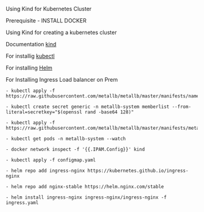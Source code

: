 Using Kind for Kubernetes Cluster

Prerequisite - INSTALL DOCKER

Using Kind for creating a kubernetes cluster

Documentation [kind](https://kind.sigs.k8s.io/docs/user/quick-start/)

For installig [kubectl](https://kubernetes.io/docs/tasks/tools/)

For installing [Helm](https://helm.sh/docs/intro/install/)

For Installing Ingress Load balancer on Prem
   
    - kubectl apply -f https://raw.githubusercontent.com/metallb/metallb/master/manifests/namespace.yaml

    - kubectl create secret generic -n metallb-system memberlist --from-literal=secretkey="$(openssl rand -base64 128)" 

    - kubectl apply -f https://raw.githubusercontent.com/metallb/metallb/master/manifests/metallb.yaml

    - kubectl get pods -n metallb-system --watch

    - docker network inspect -f '{{.IPAM.Config}}' kind

    - kubectl apply -f configmap.yaml
 
    - helm repo add ingress-nginx https://kubernetes.github.io/ingress-nginx

    - helm repo add nginx-stable https://helm.nginx.com/stable

    - helm install ingress-nginx ingress-nginx/ingress-nginx -f ingress.yaml
